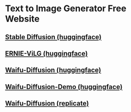 # Text to Image Generator Free Website

## [Stable Diffusion (huggingface)](https://huggingface.co/spaces/stabilityai/stable-diffusion)

## [ERNIE-ViLG (huggingface)](https://huggingface.co/spaces/PaddlePaddle/ERNIE-ViLG)

## [Waifu-Diffusion (huggingface)](https://huggingface.co/hakurei/waifu-diffusion)

## [Waifu-Diffusion-Demo (huggingface)](https://huggingface.co/spaces/hakurei/waifu-diffusion-demo)

## [Waifu-Diffusion (replicate)](https://replicate.com/cjwbw/waifu-diffusion)
